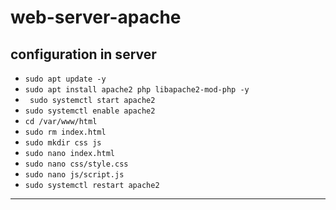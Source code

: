 # web-server-apache
## configuration in server
- ```sudo apt update -y```
- ```sudo apt install apache2 php libapache2-mod-php -y```
- ``` sudo systemctl start apache2```
- ```sudo systemctl enable apache2```
- ```cd /var/www/html```
- ```sudo rm index.html```
- ```sudo mkdir css js```
- ```sudo nano index.html```
- ```sudo nano css/style.css```
- ```sudo nano js/script.js```
- ```sudo systemctl restart apache2```
---
